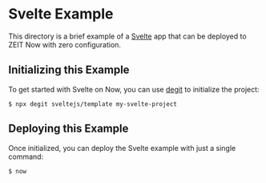 # Svelte Example

This directory is a brief example of a [Svelte](https://svelte.dev/) app that can be deployed to ZEIT Now with zero configuration.

## Initializing this Example

To get started with Svelte on Now, you can use [degit](https://github.com/Rich-Harris/degit) to initialize the project:

```shell
$ npx degit sveltejs/template my-svelte-project
```

## Deploying this Example

Once initialized, you can deploy the Svelte example with just a single command:

```shell
$ now
```
